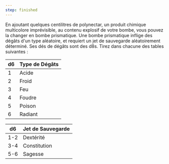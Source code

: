```yaml
---
step: finished
---
```

En ajoutant quelques centilitres de polynectar, un produit chimique multicolore imprévisible, au contenu explosif de votre bombe, vous pouvez la changer en bombe prismatique. Une bombe prismatique inflige des dégâts d'un type aléatoire, et requiert un jet de sauvegarde aléatoirement déterminé. Ses dés de dégâts sont des d8s. Tirez dans chacune des tables suivantes : 

| d6  | Type de Dégâts |
| --- | -------------- |
| 1   | Acide          |
| 2   | Froid          |
| 3   | Feu            |
| 4   | Foudre         |
| 5   | Poison         |
| 6   | Radiant        |

| d6  | Jet de Sauvegarde |
| --- | ----------------- |
| 1-2 | Dextérité         |
| 3-4 | Constitution      |
| 5-6 | Sagesse                  |
